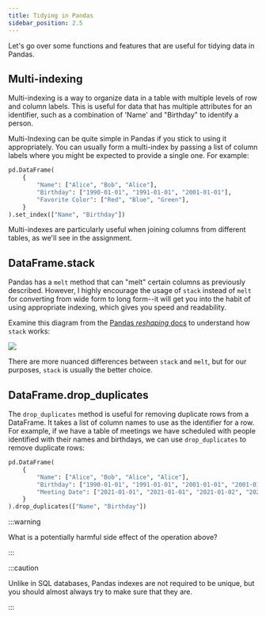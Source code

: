 ```yaml
---
title: Tidying in Pandas
sidebar_position: 2.5
---
```


Let's go over some functions and features that are useful for tidying data in Pandas.

## Multi-indexing

Multi-indexing is a way to organize data in a table with multiple levels of row and column labels. This is useful for data that has multiple attributes for an identifier, such as a combination of 'Name' and "Birthday" to identify a person.

Multi-Indexing can be quite simple in Pandas if you stick to using it appropriately. You can usually form a multi-index by passing a list of column labels where you might be expected to provide a single one. For example:

```python
pd.DataFrame(
    {
        "Name": ["Alice", "Bob", "Alice"],
        "Birthday": ["1990-01-01", "1991-01-01", "2001-01-01"],
        "Favorite Color": ["Red", "Blue", "Green"],
    }
).set_index(["Name", "Birthday"])
```

Multi-indexes are particularly useful when joining columns from different tables, as we'll see in the assignment.

## DataFrame.stack

Pandas has a `melt` method that can "melt" certain columns as previously described. However, I highly encourage the usage of `stack` instead of `melt` for converting from wide form to long form--it will get you into the habit of using appropriate indexing, which gives you speed and readability.

Examine this diagram from the [Pandas *reshaping* docs](https://pandas.pydata.org/pandas-docs/stable/user_guide/reshaping.html) to understand how `stack` works:

![](https://pandas.pydata.org/pandas-docs/stable/_images/reshaping_stack.png)

There are more nuanced differences between `stack` and `melt`, but for our purposes, `stack` is usually the better choice.

## DataFrame.drop_duplicates

The `drop_duplicates` method is useful for removing duplicate rows from a DataFrame. It takes a list of column names to use as the identifier for a row. For example, if we have a table of meetings we have scheduled with people identified with their names and birthdays, we can use `drop_duplicates` to remove duplicate rows:

```python
pd.DataFrame(
    {
        "Name": ["Alice", "Bob", "Alice", "Alice"],
        "Birthday": ["1990-01-01", "1991-01-01", "2001-01-01", "2001-01-01"],
        "Meeting Date": ["2021-01-01", "2021-01-01", "2021-01-02", "2021-01-03"],
    }
).drop_duplicates(["Name", "Birthday"])
```

:::warning

What is a potentially harmful side effect of the operation above?

:::

:::caution

Unlike in SQL databases, Pandas indexes are not required to be unique, but you should almost always try to make sure that they are.

:::
